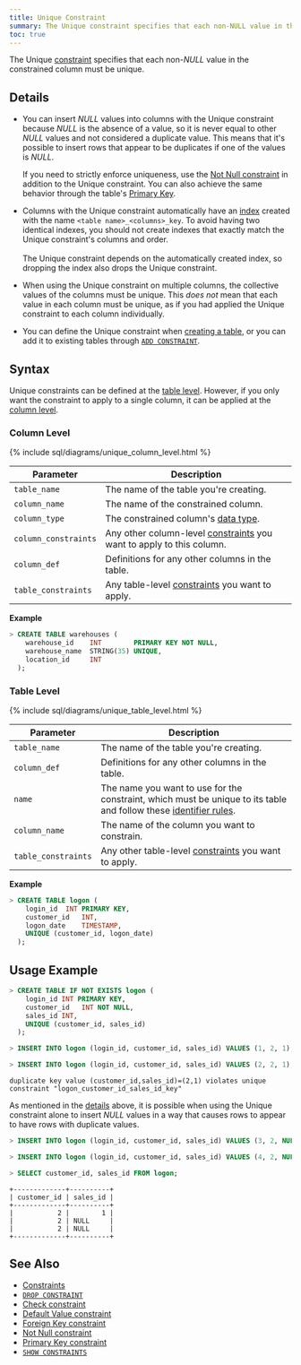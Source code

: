 ```yaml
---
title: Unique Constraint
summary: The Unique constraint specifies that each non-NULL value in the constrained column must be unique.
toc: true
---
```


The Unique [constraint](constraints.html) specifies that each non-*NULL* value in the constrained column must be unique.


## Details

- You can insert *NULL* values into columns with the Unique constraint because *NULL* is the absence of a value, so it is never equal to other *NULL* values and not considered a duplicate value. This means that it's possible to insert rows that appear to be duplicates if one of the values is *NULL*.
  
  If you need to strictly enforce uniqueness, use the [Not Null constraint](not-null.html) in addition to the Unique constraint. You can also achieve the same behavior through the table's [Primary Key](primary-key.html).

- Columns with the Unique constraint automatically have an [index](indexes.html) created with the name `<table name>_<columns>_key`. To avoid having two identical indexes, you should not create indexes that exactly match the Unique constraint's columns and order. <br/><br/>The Unique constraint depends on the automatically created index, so dropping the index also drops the Unique constraint.
- When using the Unique constraint on multiple columns, the collective values of the columns must be unique. This *does not* mean that each value in each column must be unique, as if you had applied the Unique constraint to each column individually.
- You can define the Unique constraint when [creating a table](#syntax), or you can add it to existing tables through [`ADD CONSTRAINT`](add-constraint.html#add-the-unique-constraint).

## Syntax

Unique constraints can be defined at the [table level](#table-level). However, if you only want the constraint to apply to a single column, it can be applied at the [column level](#column-level).

### Column Level

{% include sql/diagrams/unique_column_level.html %}

| Parameter | Description |
|-----------|-------------|
| `table_name` | The name of the table you're creating. |
| `column_name` | The name of the constrained column. |
| `column_type` | The constrained column's [data type](data-types.html). |
| `column_constraints` | Any other column-level [constraints](constraints.html) you want to apply to this column. |
| `column_def` | Definitions for any other columns in the table. |
| `table_constraints` | Any table-level [constraints](constraints.html) you want to apply. |

**Example**

~~~ sql
> CREATE TABLE warehouses (
    warehouse_id    INT        PRIMARY KEY NOT NULL,
    warehouse_name  STRING(35) UNIQUE,
    location_id     INT
  );
~~~

### Table Level

{% include sql/diagrams/unique_table_level.html %}

| Parameter | Description |
|-----------|-------------|
| `table_name` | The name of the table you're creating. |
| `column_def` | Definitions for any other columns in the table. |
| `name` | The name you want to use for the constraint, which must be unique to its table and follow these [identifier rules](keywords-and-identifiers.html#identifiers). |
| `column_name` | The name of the column you want to constrain.|
| `table_constraints` | Any other table-level [constraints](constraints.html) you want to apply. |

**Example**

~~~ sql
> CREATE TABLE logon (
    login_id  INT PRIMARY KEY, 
    customer_id   INT,
    logon_date    TIMESTAMP,
    UNIQUE (customer_id, logon_date)
  );
~~~

## Usage Example

~~~ sql
> CREATE TABLE IF NOT EXISTS logon (
    login_id INT PRIMARY KEY, 
    customer_id   INT NOT NULL,
    sales_id INT,
    UNIQUE (customer_id, sales_id)
  );

> INSERT INTO logon (login_id, customer_id, sales_id) VALUES (1, 2, 1);

> INSERT INTO logon (login_id, customer_id, sales_id) VALUES (2, 2, 1);
~~~
~~~
duplicate key value (customer_id,sales_id)=(2,1) violates unique constraint "logon_customer_id_sales_id_key"
~~~

As mentioned in the [details](#details) above, it is possible when using the Unique constraint alone to insert *NULL* values in a way that causes rows to appear to have rows with duplicate values.

~~~ sql
> INSERT INTO logon (login_id, customer_id, sales_id) VALUES (3, 2, NULL);

> INSERT INTO logon (login_id, customer_id, sales_id) VALUES (4, 2, NULL);

> SELECT customer_id, sales_id FROM logon;
~~~
~~~
+-------------+----------+
| customer_id | sales_id |
+-------------+----------+
|           2 |        1 |
|           2 | NULL     |
|           2 | NULL     |
+-------------+----------+
~~~

## See Also

- [Constraints](constraints.html)
- [`DROP CONSTRAINT`](drop-constraint.html)
- [Check constraint](check.html)
- [Default Value constraint](default-value.html)
- [Foreign Key constraint](foreign-key.html)
- [Not Null constraint](not-null.html)
- [Primary Key constraint](primary-key.html)
- [`SHOW CONSTRAINTS`](show-constraints.html)

